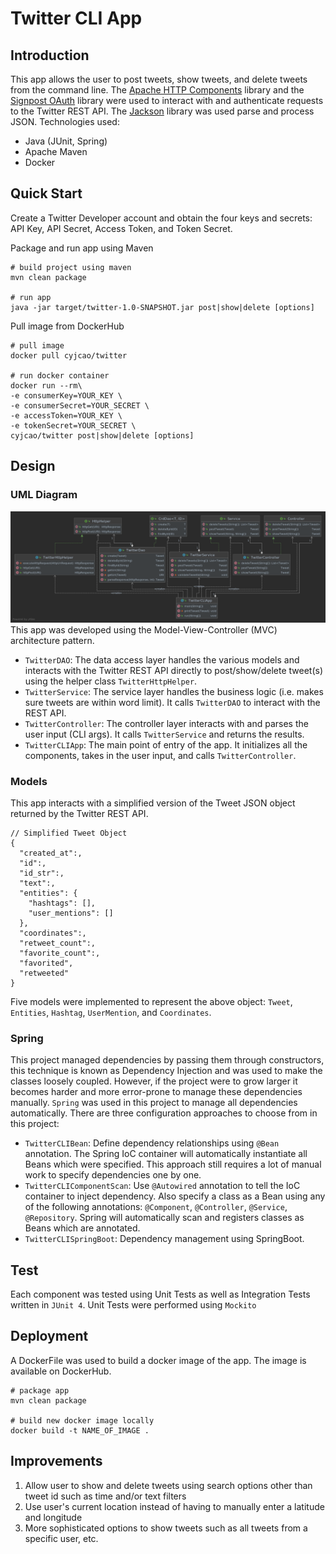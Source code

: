 # Twitter CLI App
## Introduction
This app allows the user to post tweets, show tweets, and delete tweets from the command line. The [Apache HTTP Components](https://hc.apache.org/) library and the [Signpost OAuth](https://github.com/mttkay/signpost) library were
used to interact with and authenticate requests to the Twitter REST API. The [Jackson](https://github.com/FasterXML/jackson) library was used parse and process JSON.
Technologies used:
- Java (JUnit, Spring)
- Apache Maven
- Docker

## Quick Start
Create a Twitter Developer account and obtain the four keys and secrets: API Key, API Secret, Access Token, and Token Secret.

Package and run app using Maven
```
# build project using maven
mvn clean package

# run app
java -jar target/twitter-1.0-SNAPSHOT.jar post|show|delete [options]
```
Pull image from DockerHub
```
# pull image
docker pull cyjcao/twitter

# run docker container
docker run --rm\
-e consumerKey=YOUR_KEY \
-e consumerSecret=YOUR_SECRET \
-e accessToken=YOUR_KEY \
-e tokenSecret=YOUR_SECRET \
cyjcao/twitter post|show|delete [options]
```

## Design
### UML Diagram
![](assets/uml_diagram.png)
This app was developed using the Model-View-Controller (MVC) architecture pattern.
- `TwitterDAO`: The data access layer handles the various models and interacts with the Twitter REST API directly to post/show/delete tweet(s) using the helper class `TwitterHttpHelper`.
- `TwitterService`: The service layer handles the business logic (i.e. makes sure tweets are within word limit). It calls `TwitterDAO` to interact with the REST API.
- `TwitterController`: The controller layer interacts with and parses the user input (CLI args). It calls `TwitterService` and returns the results.
- `TwitterCLIApp`: The main point of entry of the app. It initializes all the components, takes in the user input, and calls `TwitterController`.
### Models
This app interacts with a simplified version of the Tweet JSON object returned by the Twitter REST API.
```
// Simplified Tweet Object
{
  "created_at":,
  "id":,
  "id_str":,
  "text":,
  "entities": {
    "hashtags": [],
    "user_mentions": []
  },
  "coordinates":,
  "retweet_count":,
  "favorite_count":,
  "favorited",
  "retweeted"  
}
```
Five models were implemented to represent the above object: `Tweet`, `Entities`, `Hashtag`, `UserMention`, and `Coordinates`.

### Spring
This project managed dependencies by passing them through constructors, this technique is known as Dependency Injection and was used to make the classes loosely coupled.
However, if the project were to grow larger it becomes harder and more error-prone to manage these dependencies manually. `Spring` was used in this project to manage all dependencies automatically.
There are three configuration approaches to choose from in this project:
- `TwitterCLIBean`: Define dependency relationships using `@Bean` annotation. The Spring IoC container will automatically instantiate all Beans which were specified.
This approach still requires a lot of manual work to specify dependencies one by one.
-  `TwitterCLIComponentScan`: Use `@Autowired` annotation to tell the IoC container to inject dependency. Also specify a class as a Bean using any of the following annotations: `@Component`, `@Controller`, `@Service`, `@Repository`. 
Spring will automatically scan and registers classes as Beans which are annotated.
- `TwitterCLISpringBoot`: Dependency management using SpringBoot. 

## Test
Each component was tested using Unit Tests as well as Integration Tests written in `JUnit 4`. Unit Tests were performed using `Mockito`

## Deployment
A DockerFile was used to build a docker image of the app. The image is available on DockerHub.
```
# package app
mvn clean package

# build new docker image locally
docker build -t NAME_OF_IMAGE .
```

## Improvements
1. Allow user to show and delete tweets using search options other than tweet id such as time and/or text filters
2. Use user's current location instead of having to manually enter a latitude and longitude
3. More sophisticated options to show tweets such as all tweets from a specific user, etc.